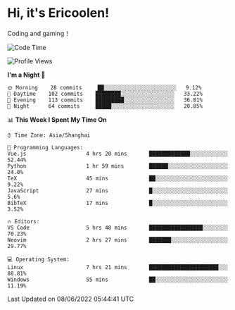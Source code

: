 # Hi, it's Ericoolen!
Coding and gaming！

<!--START_SECTION:waka-->
![Code Time](http://img.shields.io/badge/Code%20Time-313%20hrs%2010%20mins-blue)

![Profile Views](http://img.shields.io/badge/Profile%20Views-12-blue)

**I'm a Night 🦉** 

```text
🌞 Morning    28 commits     ██░░░░░░░░░░░░░░░░░░░░░░░   9.12% 
🌆 Daytime    102 commits    ████████░░░░░░░░░░░░░░░░░   33.22% 
🌃 Evening    113 commits    █████████░░░░░░░░░░░░░░░░   36.81% 
🌙 Night      64 commits     █████░░░░░░░░░░░░░░░░░░░░   20.85%

```


📊 **This Week I Spent My Time On** 

```text
⌚︎ Time Zone: Asia/Shanghai

💬 Programming Languages: 
Vue.js                   4 hrs 20 mins       █████████████░░░░░░░░░░░░   52.44% 
Python                   1 hr 59 mins        ██████░░░░░░░░░░░░░░░░░░░   24.0% 
TeX                      45 mins             ██░░░░░░░░░░░░░░░░░░░░░░░   9.22% 
JavaScript               27 mins             █░░░░░░░░░░░░░░░░░░░░░░░░   5.6% 
BibTeX                   17 mins             █░░░░░░░░░░░░░░░░░░░░░░░░   3.52%

🔥 Editors: 
VS Code                  5 hrs 48 mins       █████████████████░░░░░░░░   70.23% 
Neovim                   2 hrs 27 mins       ███████░░░░░░░░░░░░░░░░░░   29.77%

💻 Operating System: 
Linux                    7 hrs 21 mins       ██████████████████████░░░   88.81% 
Windows                  55 mins             ██░░░░░░░░░░░░░░░░░░░░░░░   11.19%

```


 Last Updated on 08/06/2022 05:44:41 UTC
<!--END_SECTION:waka-->

